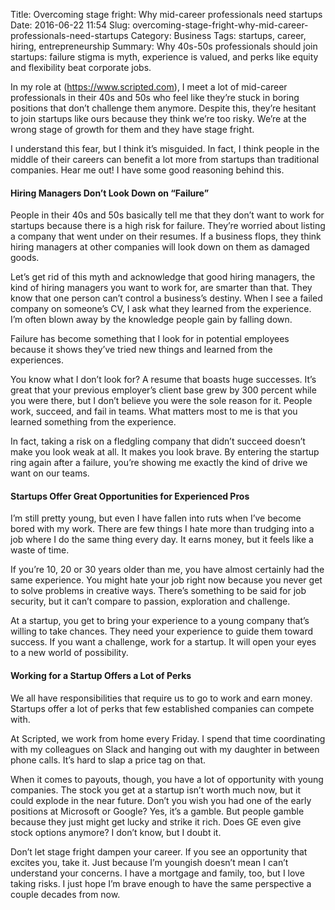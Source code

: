 Title: Overcoming stage fright: Why mid-career professionals need startups
Date: 2016-06-22 11:54
Slug: overcoming-stage-fright-why-mid-career-professionals-need-startups
Category: Business
Tags: startups, career, hiring, entrepreneurship
Summary: Why 40s-50s professionals should join startups: failure stigma is myth, experience is valued, and perks like equity and flexibility beat corporate jobs.

In my role at (https://www.scripted.com), I meet a lot of mid-career professionals in their 40s and 50s who feel like they’re stuck in boring positions that don’t challenge them anymore. Despite this, they’re hesitant to join startups like ours because they think we’re too risky. We’re at the wrong stage of growth for them and they have stage fright.

I understand this fear, but I think it’s misguided. In fact, I think people in the middle of their careers can benefit a lot more from startups than traditional companies. Hear me out! I have some good reasoning behind this.

#### Hiring Managers Don’t Look Down on “Failure”

People in their 40s and 50s basically tell me that they don’t want to work for startups because there is a high risk for failure. They’re worried about listing a company that went under on their resumes. If a business flops, they think hiring managers at other companies will look down on them as damaged goods.

Let’s get rid of this myth and acknowledge that good hiring managers, the kind of hiring managers you want to work for, are smarter than that. They know that one person can’t control a business’s destiny. When I see a failed company on someone’s CV, I ask what they learned from the experience. I’m often blown away by the knowledge people gain by falling down.

Failure has become something that I look for in potential employees because it shows they’ve tried new things and learned from the experiences.

You know what I don’t look for? A resume that boasts huge successes. It’s great that your previous employer’s client base grew by 300 percent while you were there, but I don’t believe you were the sole reason for it. People work, succeed, and fail in teams. What matters most to me is that you learned something from the experience.

In fact, taking a risk on a fledgling company that didn’t succeed doesn’t make you look weak at all. It makes you look brave. By entering the startup ring again after a failure, you’re showing me exactly the kind of drive we want on our teams.

#### Startups Offer Great Opportunities for Experienced Pros

I’m still pretty young, but even I have fallen into ruts when I’ve become bored with my work. There are few things I hate more than trudging into a job where I do the same thing every day. It earns money, but it feels like a waste of time.

If you’re 10, 20 or 30 years older than me, you have almost certainly had the same experience. You might hate your job right now because you never get to solve problems in creative ways. There’s something to be said for job security, but it can’t compare to passion, exploration and challenge.

At a startup, you get to bring your experience to a young company that’s willing to take chances. They need your experience to guide them toward success. If you want a challenge, work for a startup. It will open your eyes to a new world of possibility.

#### Working for a Startup Offers a Lot of Perks

We all have responsibilities that require us to go to work and earn money. Startups offer a lot of perks that few established companies can compete with.

At Scripted, we work from home every Friday. I spend that time coordinating with my colleagues on Slack and hanging out with my daughter in between phone calls. It’s hard to slap a price tag on that.

When it comes to payouts, though, you have a lot of opportunity with young companies. The stock you get at a startup isn’t worth much now, but it could explode in the near future. Don’t you wish you had one of the early positions at Microsoft or Google? Yes, it’s a gamble. But people gamble because they just might get lucky and strike it rich. Does GE even give stock options anymore? I don’t know, but I doubt it.

Don’t let stage fright dampen your career. If you see an opportunity that excites you, take it. Just because I’m youngish doesn’t mean I can’t understand your concerns. I have a mortgage and family, too, but I love taking risks. I just hope I’m brave enough to have the same perspective a couple decades from now.